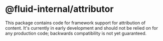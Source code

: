# @fluid-internal/attributor

This package contains code for framework support for attribution of content.
It's currently in early development and should not be relied on for any production code; backwards compatibility is not yet guaranteed.
